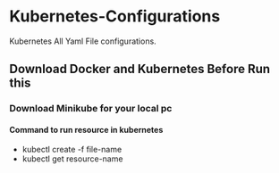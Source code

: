 # Kubernetes-Configurations
Kubernetes All Yaml File configurations.

## Download Docker and Kubernetes Before Run this
### Download Minikube for your local pc

#### Command to run resource in kubernetes
- kubectl create -f file-name
- kubectl get resource-name
